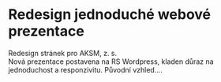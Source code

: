 # Redesign jednoduché webové prezentace

Redesign stránek pro AKSM, z. s.\
Nová prezentace postavena na RS Wordpress, kladen důraz na jednoduchost a responzivitu. Původní vzhled....
